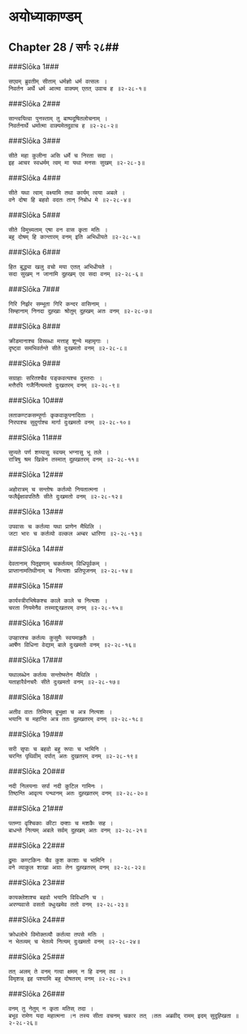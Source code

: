 अयोध्याकाण्डम्
===============================


## Chapter 28  / सर्गः २८##


###Slōka 1###


    सएवम् ब्रुवतीम् सीताम् धर्मज्ञो धर्म वत्सलः ।
    निवर्तन अर्थे धर्म आत्मा वाक्यम् एतत् उवाच ह ॥२-२८-१॥


###Slōka 2###


    सान्त्वयित्वा पुनस्ताम् तु बाष्पदूषितलोचनाम् ।
    निवर्तनार्थे धर्मात्मा वाक्यमेतदुवाच ह ॥२-२८-२॥


###Slōka 3###


    सीते महा कुलीना असि धर्मे च निरता सदा ।
    इह आचर स्वधर्मम् त्वम् मा यथा मनसः सुखम् ॥२-२८-३॥


###Slōka 4###


    सीते यथा त्वाम् वक्ष्यामि तथा कार्यम् त्वया अबले ।
    वने दोषा हि बहवो वदतः तान् निबोध मे ॥२-२८-४॥


###Slōka 5###


    सीते विमुच्यताम् एषा वन वास कृता मतिः ।
    बहु दोषम् हि कान्तारम् वनम् इति अभिधीयते ॥२-२८-५॥


###Slōka 6###


    हित बुद्ध्या खलु वचो मया एतत् अभिधीयते ।
    सदा सुखम् न जानामि दुह्खम् एव सदा वनम् ॥२-२८-६॥


###Slōka 7###


    गिरि निर्झर सम्भूता गिरि कन्दर वासिनाम् ।
    सिम्हानाम् निनदा दुह्खाः श्रोतुम् दुह्खम् अतः वनम् ॥२-२८-७॥


###Slōka 8###


    क्रीडमानाश्च विस्रब्धा मत्ताह् शून्ये महामृगाः ।
    दृष्ट्वा समभिवर्तन्ते सीते दुःखमतो वनम् ॥२-२८-८॥


###Slōka 9###


    सग्राहाः सरितश्चैव पङ्कवत्यश्च दुस्तराः ।
    मत्तैरपि गजैर्नित्यमतो दुःखतरम् वनम् ॥२-२८-९॥


###Slōka 10###


    लताकण्टकसम्पूर्णाः कृकवाकूपनादिताः ।
    निरपाश्च सुदुर्गाश्च मार्गा दुःखमतो वनम् ॥२-२८-१०॥


###Slōka 11###


    सुप्यते पर्ण शय्यासु स्वयम् भग्नासु भू तले ।
    रात्रिषु श्रम खिन्नेन तस्मात् दुह्खतरम् वनम् ॥२-२८-११॥


###Slōka 12###


    अहोरात्रम् च सन्तोषः कर्तव्यो नियतात्मना ।
    फलैर्वृक्षावपतितैः सीते दुःखमतो वनम् ॥२-२८-१२॥


###Slōka 13###


    उपवासः च कर्तव्या यथा प्राणेन मैथिलि ।
    जटा भारः च कर्तव्यो वल्कल अम्बर धारिणा ॥२-२८-१३॥


###Slōka 14###


    देवतानाम् पितृइणाम् चकर्तव्यम् विधिपूर्वकम् ।
    प्राप्तानामतिथीनाम् च नित्यशः प्रतिपूजनम् ॥२-२८-१४॥


###Slōka 15###


    कार्यस्त्रीरभिषेकश्च काले काले च नित्यशः ।
    चरता नियमेनैव तस्माद्दुःखतरम् वनम् ॥२-२८-१५॥


###Slōka 16###


    उपहारश्च कर्तव्यः कुसुमैः स्वयमाहृतैः ।
    आर्षेण विधिना वेद्याम् बाले दुःखमतो वनम् ॥२-२८-१६॥


###Slōka 17###


    यथालब्धेन कर्तव्यः सन्तोष्स्तेन मैथिलि ।
    यताहारैर्वनचरैः सीते दुःखमतो वनम् ॥२-२८-१७॥


###Slōka 18###


    अतीव वातः तिमिरम् बुभुक्षा च अत्र नित्यशः ।
    भयानि च महान्ति अत्र ततः दुह्खतरम् वनम् ॥२-२८-१८॥


###Slōka 19###


    सरी सृपाः च बहवो बहु रूपाः च भामिनि ।
    चरन्ति पृथिवीम् दर्पात् अतः दुखतरम् वनम् ॥२-२८-१९॥


###Slōka 20###


    नदी निलयनाः सर्पा नदी कुटिल गामिनः ।
    तिष्ठन्ति आवृत्य पन्थानम् अतः दुह्खतरम् वनम् ॥२-२८-२०॥


###Slōka 21###


    पतम्गा वृश्चिकाः कीटा दम्शाः च मशकैः सह ।
    बाधन्ते नित्यम् अबले सर्वम् दुह्खम् अतः वनम् ॥२-२८-२१॥


###Slōka 22###


    द्रुमाः कण्टकिनः चैव कुश काशाः च भामिनि ।
    वने व्याकुल शाखा अग्राः तेन दुह्खतरम् वनम् ॥२-२८-२२॥


###Slōka 23###


    कायक्लेशाश्च बहवो भयानि विविधानि च ।
    अरण्यवासे वसतो क्धुःखमेव ततो वनम् ॥२-२८-२३॥


###Slōka 24###


    क्रोधलोभे विमोक्तव्यौ कर्तव्या तपसे मतिः ।
    न भेतव्यम् च भेतव्ये नित्यम् दुःखमतो वनम् ॥२-२८-२४॥


###Slōka 25###


    तत् अलम् ते वनम् गत्वा क्षमम् न हि वनम् तव ।
    विमृशन्न् इह पश्यामि बहु दोषतरम् वनम् ॥२-२८-२५॥


###Slōka 26###


    वनम् तु नेतुम् न कृता मतिस् तदा ।
    बभूव रामेण यदा महात्मना ।न तस्य सीता वचनम् चकार तत् ।ततः अब्रवीद् रामम् इदम् सुदुह्खिता ॥२-२८-२६॥


